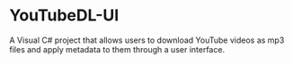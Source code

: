 # YouTubeDL-UI
A Visual C# project that allows users to download YouTube videos as mp3 files and apply metadata to them through a user interface.
